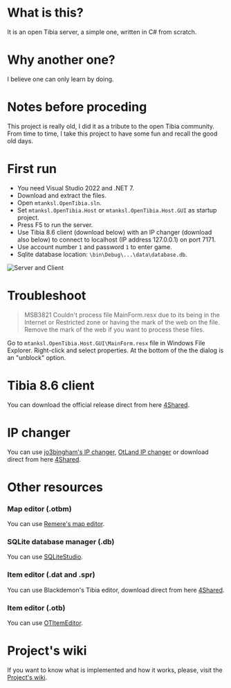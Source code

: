 # What is this?

It is an open Tibia server, a simple one, written in C# from scratch. 

# Why another one?

I believe one can only learn by doing. 

# Notes before proceding

This project is really old, I did it as a tribute to the open Tibia community. 
From time to time, I take this project to have some fun and recall the good old days.

# First run

- You need Visual Studio 2022 and .NET 7.
- Download and extract the files.
- Open `mtanksl.OpenTibia.sln`.
- Set `mtanksl.OpenTibia.Host` or `mtanksl.OpenTibia.Host.GUI` as startup project.
- Press F5 to run the server. 
- Use Tibia 8.6 client (download below) with an IP changer (download also below) to connect to localhost (IP address 127.0.0.1) on port 7171.
- Use account number `1` and password `1` to enter game.
- Sqlite database location: `\bin\Debug\...\data\database.db`.

![Server and Client](/server.png)

# Troubleshoot

> MSB3821 Couldn't process file MainForm.resx due to its being in the Internet or Restricted zone or having the mark of the web on the file. Remove the mark of the web if you want to process these files.

Go to `mtanksl.OpenTibia.Host.GUI\MainForm.resx` file in Windows File Explorer. Right-click and select properties. At the bottom of the the dialog is an "unblock" option.

# Tibia 8.6 client

You can download the official release direct from here [4Shared](https://www.4shared.com/s/fVTbjUnjCiq).

# IP changer 

You can use [jo3bingham's IP changer](https://github.com/jo3bingham/tibia-ip-changer), [OtLand IP changer](https://otland.net/threads/otland-ip-changer.134369/) or download direct from here [4Shared](https://www.4shared.com/s/f2VQahgxIiq).

# Other resources

### Map editor (.otbm)

You can use [Remere's map editor](https://github.com/hampusborgos/rme).

### SQLite database manager (.db)

You can use [SQLiteStudio](https://github.com/pawelsalawa/sqlitestudio/releases).

### Item editor (.dat and .spr)

You can use Blackdemon's Tibia editor, download direct from here [4Shared](https://www.4shared.com/s/fYbs_yvrrge).

### Item editor (.otb)

You can use [OTItemEditor](https://github.com/opentibia/item-editor).

# Project's wiki

If you want to know what is implemented and how it works, please, visit the [Project's wiki](https://github.com/mtanksl/OpenTibia/wiki).